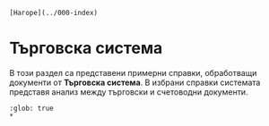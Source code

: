 ```{only} html
[Нагоре](../000-index)
```

# Търговска система

В този раздел са представени примерни справки, обработващи документи от **Търговска система**. В избрани справки системата представя анализ между търговски и счетоводни документи.  

```{toctree}
:glob: true
*
```
